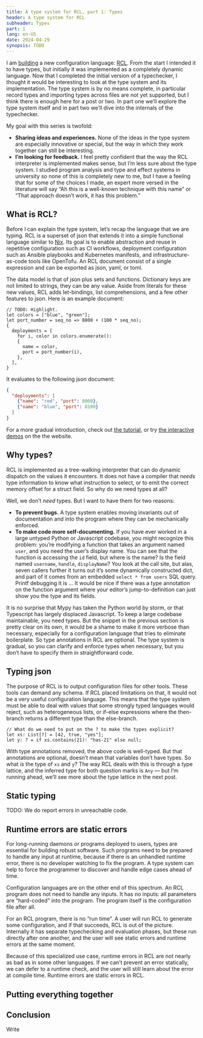 ```yaml
---
title: A type system for RCL, part 1: Types
header: A type system for RCL
subheader: Types
part: 1
lang: en-US
date: 2024-04-29
synopsis: TODO
---
```


<span class="run-in">I am [building][rcl-intro]</span> a new configuration language:
[RCL][rcl-lang].
From the start I intended it to have types,
but initially it was implemented as a completely dynamic language.
Now that I completed the initial version of a typechecker,
I thought it would be interesting to look at the type system and its implementation.
The type system is by no means complete,
in particular record types
and importing types across files are not yet supported,
but I think there is enough here for a post or two.
In part one we’ll explore the type system itself
and in part two we’ll dive into the internals of the typechecker.

[rcl-intro]: /2024/a-reasonable-configuration-language
[rcl-lang]:  https://rcl-lang.org/

My goal with this series is twofold:

 * **Sharing ideas and experiences.**
   None of the ideas in the type system are especially innovative or special,
   but the way in which they work together can still be interesting.
 * **I’m looking for feedback.**
   I feel pretty confident that the way the RCL interpreter is implemented makes sense,
   but I’m less sure about the type system.
   I studied program analysis and type and effect systems in university
   so none of this is completely new to me,
   but I have a feeling that for some of the choices I made,
   an expert more versed in the literature will say
   “Ah this is a well-known technique with this name”
   or “That approach doesn’t work, it has this problem.”

## What is RCL?

Before I can explain the type system,
let’s recap the language that we are typing.
R<!-- -->C<!-- -->L is a superset of json
that extends it into a simple functional language similar to [Nix][nix-lang].
Its goal is to enable abstraction and reuse in repetitive configuration
such as CI workflows,
deployment configuration such as Ansible playbooks and Kubernetes manifests,
and infrastructure-as-code tools like OpenTofu.
An RCL document consist of a single expression
and can be exported as json, yaml, or toml.

[nix-lang]: https://nixos.org/manual/nix/stable/language/index.html

The data model is that of json plus sets and functions.
Dictionary keys are not limited to strings,
they can be any value.
Aside from literals for these new values,
RCL adds let-bindings, list comprehensions, and a few other features to json.
Here is an example document:

```rcl
// TODO: Highlight.
let colors = ["blue", "green"];
let port_number = seq_no => 8000 + (100 * seq_no);
{
  deployments = [
    for i, color in colors.enumerate():
    {
      name = color,
      port = port_number(i),
    },
  ],
}
```

It evaluates to the following json document:

```json
{
  "deployments": [
    {"name": "red", "port": 8000},
    {"name": "blue", "port": 8100}
  ]
}
```

For a more gradual introduction,
check out [the tutorial][tutorial],
or try [the interactive demos][demo] on the the website.

[tutorial]: https://docs.ruuda.nl/rcl/tutorial/
[demo]:     https://rcl-lang.org/#try-it-yourself

## Why types?

R<!---->C<!---->L is implemented as a tree-walking interpreter
that can do dynamic dispatch on the values it encounters.
It does not have a compiler that _needs_ type information
to know what instruction to select,
or to emit the correct memory offset for a struct field.
So why do we need types at all?

Well, we don’t _need_ types.
But I want to have them for two reasons:

 * **To prevent bugs.**
   A type system enables moving invariants out of documentation
   and into the program where they can be mechanically enforced.
 * **To make code more self-documenting.**
   If you have ever worked in a large untyped Python or Javascript codebase,
   you might recognize this problem:
   you’re modifying a function that takes an argument named `user`,
   and you need the user’s display name.
   You can see that the function is accessing the `id` field,
   but where is the name?
   Is the field named `username`, `handle`, `displayName`?
   You look at the call site, but alas,
   seven callers further it turns out it’s some dynamically constructed dict,
   and part of it comes from an embedded `select * from users` SQL query.
   Printf debugging it is ...
   It would be nice if there was a type annotation on the function argument
   where your editor’s jump-to-definition can just show you the type and its fields.

It is no surprise that Mypy has taken the Python world by storm,
or that Typescript has largely displaced Javascript.
To keep a large codebase maintainable,
you need types.
But the snippet in the previous section is pretty clear on its own,
it would be a shame to make it more verbose than necessary,
especially for a configuration language that tries to eliminate boilerplate.
So type annotations in RCL are optional.
The type system is gradual,
so you can clarify and enforce types when necessary,
but you don’t have to specify them in straightforward code.

## Typing json

The purpose of RCL is to output configuration files for other tools.
These tools can demand any schema.
If RCL placed limitations on that,
it would not be a very useful configuration language.
This means that the type system must be able to deal with
values that some strongly typed languages would reject,
such as heterogeneous lists,
or if-else expressions where the then-branch
returns a different type than the else-branch.

```rcl
// What do we need to put on the ? to make the types explicit?
let xs: List[?] = [42, true, "yes"];
let y: ? = if xs.contains(21): "has-21" else null;
```

With type annotations removed, the above code is well-typed.
But that annotations are optional,
doesn’t mean that variables don’t have types.
So what _is_ the type of `xs` and `y`?
The way RCL deals with this is through a type lattice,
and the inferred type for both question marks is `Any`
— but I’m running ahead,
we’ll see more about the type lattice in the next post.

## Static typing

TODO: We do report errors in unreachable code.

## Runtime errors are static errors

For long-running daemons or programs deployed to users,
types are essential for building robust software.
Such programs need to be prepared to handle any input at runtime,
because if there is an unhandled runtime error,
there is no developer watching to fix the program.
A type system can help to force the programmer
to discover and handle edge cases ahead of time.

Configuration languages are on the other end of this spectrum.
An RCL program does not need to handle any inputs.
It has no inputs: all parameters are “hard-coded” into the program.
The program itself is the configuration file after all.

For an RCL program, there is no “run time”.
A user will run RCL to generate some configuration,
and if that succeeds,
RCL is out of the picture.
Internally it has separate typechecking and evaluation phases,
but these run directly after one another,
and the user will see static errors and runtime errors at the same moment.

Because of this specialized use case,
runtime errors in RCL are not nearly as bad as in some other languages.
If we can’t prevent an error statically,
we can defer to a runtime check,
and the user will still learn about the error at compile time.
Runtime errors are static errors in RCL.

<!-- (A bit like how [Haskell is a dynamically typed, interpreted language][typing-interview].) -->

[typing-interview]: https://aphyr.com/posts/342-typing-the-technical-interview

## Putting everything together

## Conclusion

Write
